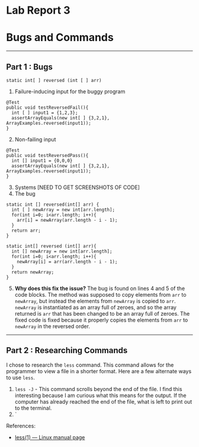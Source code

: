 # Lab Report 3
# Bugs and Commands
---
## Part 1 : Bugs
` static int[ ] reversed (int [ ] arr) `
1. Failure-inducing input for the buggy program
```
@Test
public void testReversedFail(){
  int [ ] input1 = {1,2,3};
  assertArrayEquals(new int[ ] {3,2,1}, ArrayExamples.reversed(input1));
}
```
2.  Non-failing input
```
@Test
public void testReversedPass(){
  int [] input1 = {0,0,0}
  assertArrayEquals(new int[ ] {3,2,1}, ArrayExamples.reversed(input1));
}
```
3.   Systems
    [NEED TO GET SCREENSHOTS OF CODE]
4.   The bug
```
static int [] reversed(int[] arr) {
  int [ ] newArray = new int[arr.length];
  for(int i=0; i<arr.length; i++){
    arr[i] = newArray(arr.length - i - 1);
  }
  return arr;
}
```

```
static int[] reversed (int[] arr){
  int [] newArray = new int[arr.length];
  for(int i=0; i<arr.length; i++){
    newArray[i] = arr(arr.length - i - 1);
  }
  return newArray;
}
```
5. **Why does this fix the issue?**
The bug is found on lines 4 and 5 of the code blocks. The method was supposed to copy elements from `arr` to `newArray`, but instead the elements from `newArray` is copied to `arr`.  `newArray` is instantiated as an array full of zeroes, and so the array returned is `arr` that has been changed to be an array full of zeroes. The fixed code is fixed because it properly copies the elements from `arr` to `newArray` in the reversed order. 
---
## Part 2 : Researching Commands
I chose to research the `less` command. This command allows for the programmer to view a file in a shorter format. Here are a few alternate ways to use `less`.

1. `less -J` - This command scrolls beyond the end of the file. I find this interesting because I am curious what this means for the output. If the computer has already reached the end of the file, what is left to print out to the terminal.
2. `

References:
- [less(1) — Linux manual page](https://man7.org/linux/man-pages/man1/less.1.html)
